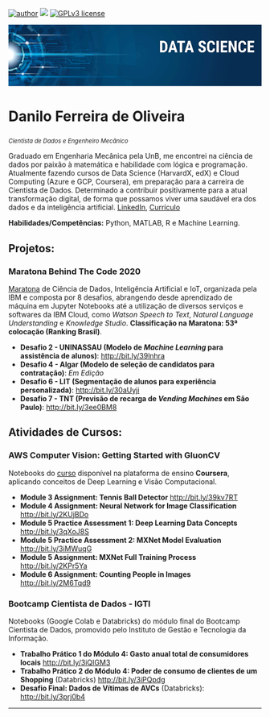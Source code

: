 [![author](https://img.shields.io/badge/author-dfedeoli-red.svg)](https://www.linkedin.com/in/danilo-ferreira-de-oliveira) [![](https://img.shields.io/badge/python-3.7+-blue.svg)](https://www.python.org/downloads/release/python-365/) [![GPLv3 license](https://img.shields.io/badge/License-GPLv3-blue.svg)](http://perso.crans.org/besson/LICENSE.html)

<p align="center">
  <img src="banner.png" >
</p>

# Danilo Ferreira de Oliveira
<sub>*Cientista de Dados e Engenheiro Mecânico*</sub>

Graduado em Engenharia Mecânica pela UnB, me encontrei na ciência de dados por paixão à matemática e habilidade com lógica
e programação. Atualmente fazendo cursos de Data Science (HarvardX, edX) e Cloud Computing (Azure e GCP, Coursera), em
preparação para a carreira de Cientista de Dados. Determinado a contribuir positivamente para a atual transformação digital, de forma
que possamos viver uma saudável era dos dados e da inteligência artificial. [LinkedIn](https://www.linkedin.com/in/danilo-ferreira-de-oliveira), [Currículo](https://drive.google.com/file/d/1bTnCSfwXT0VrejzRy66PNLolt2bNZNZG/view?usp=sharing)

**Habilidades/Competências:** Python, MATLAB, R e Machine Learning.


## Projetos:

### Maratona Behind The Code 2020

[Maratona](https://maratona.dev/pt) de Ciência de Dados, Inteligência Artificial e IoT, organizada pela IBM e composta por 8 desafios, abrangendo desde aprendizado de máquina em Jupyter Notebooks até a utilização de diversos serviços e softwares da IBM Cloud, como *Watson Speech to Text*, *Natural Language Understanding* e *Knowledge Studio*. **Classificação na Maratona: 53ª colocação (Ranking Brasil)**. 

* **Desafio 2 - UNINASSAU (Modelo de *Machine Learning* para assistência de alunos)**: http://bit.ly/39lnhra
* **Desafio 4 - Algar (Modelo de seleção de candidatos para contratação)**: *Em Edição*
* **Desafio 6 - LIT (Segmentação de alunos para experiência personalizada)**: http://bit.ly/30aUyji
* **Desafio 7 - TNT (Previsão de recarga de *Vending Machines* em São Paulo)**: http://bit.ly/3ee0BM8

## Atividades de Cursos:

### AWS Computer Vision: Getting Started with GluonCV

Notebooks do [curso](https://www.coursera.org/learn/aws-computer-vision-gluoncv) disponível na plataforma de ensino **Coursera**, aplicando conceitos de Deep Learning e Visão Computacional.

* **Module 3 Assignment: Tennis Ball Detector**  http://bit.ly/39kv7RT
* **Module 4 Assignment: Neural Network for Image Classification** http://bit.ly/2KUjBDo
* **Module 5 Practice Assessment 1: Deep Learning Data Concepts** http://bit.ly/3qXoJ8S
* **Module 5 Practice Assessment 2: MXNet Model Evaluation** http://bit.ly/3iMWuqG
* **Module 5 Assignment: MXNet Full Training Process** http://bit.ly/2KPr5Ya
* **Module 6 Assignment: Counting People in Images** http://bit.ly/2M6Tqd9

### Bootcamp Cientista de Dados - IGTI

Notebooks (Google Colab e Databricks) do módulo final do Bootcamp Cientista de Dados, promovido pelo Instituto de Gestão e Tecnologia da Informação.

* **Trabalho Prático 1 do Módulo 4: Gasto anual total de consumidores locais** http://bit.ly/3iQIGM3
* **Trabalho Prático 2 do Módulo 4: Poder de consumo de clientes de um Shopping** (Databricks) http://bit.ly/3iPQpdg
* **Desafio Final: Dados de Vítimas de AVCs** (Databricks): http://bit.ly/3prj0b4

---





